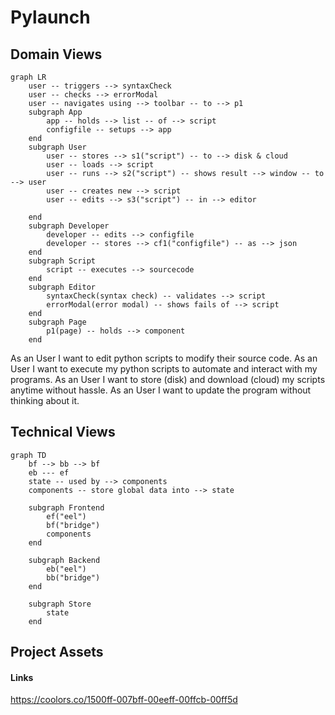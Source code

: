 # Pylaunch

## Domain Views

```mermaid
graph LR
	user -- triggers --> syntaxCheck
	user -- checks --> errorModal
	user -- navigates using --> toolbar -- to --> p1
	subgraph App
        app -- holds --> list -- of --> script
        configfile -- setups --> app
	end
	subgraph User
        user -- stores --> s1("script") -- to --> disk & cloud
        user -- loads --> script
        user -- runs --> s2("script") -- shows result --> window -- to --> user
        user -- creates new --> script
        user -- edits --> s3("script") -- in --> editor
        
	end
	subgraph Developer
        developer -- edits --> configfile
        developer -- stores --> cf1("configfile") -- as --> json
	end
	subgraph Script
		script -- executes --> sourcecode
	end
	subgraph Editor
		syntaxCheck(syntax check) -- validates --> script
		errorModal(error modal) -- shows fails of --> script
	end
	subgraph Page
		p1(page) -- holds --> component
	end
```

As an User I want to edit python scripts to modify their source code.
As an User I want to execute my python scripts to automate and interact with my programs.
As an User I want to store (disk) and download (cloud) my scripts anytime without hassle.
As an User I want to update the program without thinking about it.

## Technical Views

````mermaid
graph TD
	bf --> bb --> bf
	eb --- ef
	state -- used by --> components
	components -- store global data into --> state
	
	subgraph Frontend
		ef("eel")
		bf("bridge")
		components
	end

	subgraph Backend
		eb("eel")
		bb("bridge")
	end
	
	subgraph Store
		state
	end
````

## Project Assets

#### Links

https://coolors.co/1500ff-007bff-00eeff-00ffcb-00ff5d